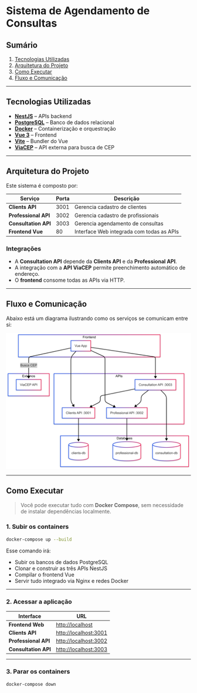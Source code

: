 # Sistema de Agendamento de Consultas

## Sumário

1. [Tecnologias Utilizadas](#tecnologias-utilizadas)  
2. [Arquitetura do Projeto](#arquitetura-do-projeto)  
3. [Como Executar](#como-executar)  
4. [Fluxo e Comunicação](#fluxo-e-comunicação)  

---

## Tecnologias Utilizadas

- **[NestJS](https://nestjs.com/)** – APIs backend  
- **[PostgreSQL](https://www.postgresql.org/)** – Banco de dados relacional  
- **[Docker](https://www.docker.com/)** – Containerização e orquestração  
- **[Vue 3](https://vuejs.org/)** – Frontend  
- **[Vite](https://vitejs.dev/)** – Bundler do Vue  
- **[ViaCEP](https://viacep.com.br/)** – API externa para busca de CEP  

---

## Arquitetura do Projeto

Este sistema é composto por:

| Serviço              | Porta | Descrição                              |
|---------------------|-------|------------------------------------------|
| **Clients API**      | 3001  | Gerencia cadastro de clientes            |
| **Professional API** | 3002  | Gerencia cadastro de profissionais       |
| **Consultation API** | 3003  | Gerencia agendamento de consultas        |
| **Frontend Vue**     | 80    | Interface Web integrada com todas as APIs |

### Integrações
- A **Consultation API** depende da **Clients API** e da **Professional API**.
- A integração com a **API ViaCEP** permite preenchimento automático de endereço.
- O **frontend** consome todas as APIs via HTTP.

---

## Fluxo e Comunicação

Abaixo está um diagrama ilustrando como os serviços se comunicam entre si:

![Fluxo de Arquitetura](arquitetura.png)

---

## Como Executar

> Você pode executar tudo com **Docker Compose**, sem necessidade de instalar dependências localmente.

### 1. Subir os containers

```bash
docker-compose up --build
```

Esse comando irá:
- Subir os bancos de dados PostgreSQL
- Clonar e construir as três APIs NestJS
- Compilar o frontend Vue
- Servir tudo integrado via Nginx e redes Docker

---

### 2. Acessar a aplicação

| Interface             | URL                            |
|----------------------|---------------------------------|
| **Frontend Web**      | [http://localhost](http://localhost)  
| **Clients API**       | [http://localhost:3001](http://localhost:3001)  
| **Professional API**  | [http://localhost:3002](http://localhost:3002)  
| **Consultation API**  | [http://localhost:3003](http://localhost:3003)  

---

### 3. Parar os containers

```bash
docker-compose down
```
